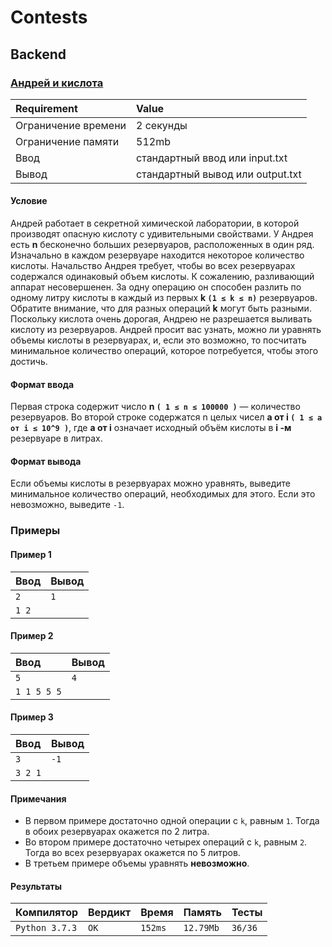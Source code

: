 # Contests
## Backend
### [Андрей и кислота](https://github.com/Nps-rf/YandexInternship2022/blob/master/Backend/Andrew%20and%20acid.py)
| **Requirement** | **Value**  |
| :------- | :--------- |
| Ограничение времени | 2 секунды |
| Ограничение памяти | 512mb |
| Ввод | стандартный ввод или input.txt |
| Вывод | стандартный вывод или output.txt
#### Условие
Андрей работает в секретной химической лаборатории, в которой производят опасную кислоту с удивительными свойствами.
У Андрея есть **n** бесконечно больших резервуаров, расположенных в один ряд.
Изначально в каждом резервуаре находится некоторое количество кислоты.
Начальство Андрея требует, чтобы во всех резервуарах содержался одинаковый объем кислоты.
К сожалению, разливающий аппарат несовершенен.
За одну операцию он способен разлить по одному литру кислоты в каждый из первых **k `(1 ≤ k ≤ n)`** резервуаров.
Обратите внимание, что для разных операций **k** могут быть разными.
Поскольку кислота очень дорогая, Андрею не разрешается выливать кислоту из резервуаров.
Андрей просит вас узнать, можно ли уравнять объемы кислоты в резервуарах, и, если это возможно, то посчитать минимальное количество операций, которое потребуется, чтобы этого достичь.
#### Формат ввода
Первая строка содержит число **n `( 1 ≤ n ≤ 100000 )`** — количество резервуаров.
Во второй строке содержатся n целых чисел **a от i `( 1 ≤ a от i ≤ 10^9 )`**,
где **a от i** означает исходный объём кислоты в **i -м** резервуаре в литрах.
#### Формат вывода
Если объемы кислоты в резервуарах можно уравнять, выведите минимальное количество операций, необходимых для этого.
Если это невозможно, выведите `-1`.
### Примеры

#### Пример 1
| **Ввод** | **Вывод**  |
| :------- | :--------- |
| `2` | `1` |
| `1 2` | |
#### Пример 2
| **Ввод** | **Вывод**  |
| :------- | :--------- |
| `5` | `4` |
| `1 1 5 5 5` | |
#### Пример 3
| **Ввод** | **Вывод**  |
| :------- | :--------- |
| `3` | `-1` |
| `3 2 1` | |
#### Примечания
* В первом примере достаточно одной операции с `k`, равным `1`. Тогда в обоих резервуарах окажется по 2 литра.
* Во втором примере достаточно четырех операций с `k`, равным `2`. Тогда во всех резервуарах окажется по 5 литров.
* В третьем примере объемы уравнять **невозможно**.
#### Результаты
| **Компилятор** | **Вердикт** | **Время** | **Память** | **Тесты** |
| :------- | :--------- | :--------- | :--------- | :--------- | 
| `Python 3.7.3` | `OK` | `152ms` | `12.79Mb` | `36/36` |

[Y&Y]: https://yandex.ru/yaintern/
